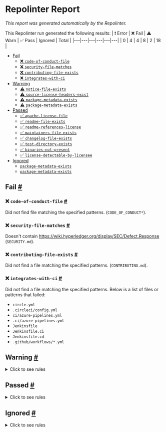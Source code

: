 # Repolinter Report

*This report was generated automatically by the Repolinter.*

This Repolinter run generated the following results:
| ❗  Error | ❌  Fail | ⚠️  Warn | ✅  Pass | Ignored | Total |
|---|---|---|---|---|---|
| 0 | 4 | 4 | 8 | 2 | 18 |

- [Fail](#user-content-fail)
  - [❌ `code-of-conduct-file`](#user-content--code-of-conduct-file)
  - [❌ `security-file-matches`](#user-content--security-file-matches)
  - [❌ `contributing-file-exists`](#user-content--contributing-file-exists)
  - [❌ `integrates-with-ci`](#user-content--integrates-with-ci)
- [Warning](#user-content-warning)
  - [⚠️ `notice-file-exists`](#user-content--notice-file-exists)
  - [⚠️ `source-license-headers-exist`](#user-content--source-license-headers-exist)
  - [⚠️ `package-metadata-exists`](#user-content--package-metadata-exists)
  - [⚠️ `package-metadata-exists`](#user-content--package-metadata-exists)
- [Passed](#user-content-passed)
  - [✅ `apache-license-file`](#user-content--apache-license-file)
  - [✅ `readme-file-exists`](#user-content--readme-file-exists)
  - [✅ `readme-references-license`](#user-content--readme-references-license)
  - [✅ `maintainers-file-exists`](#user-content--maintainers-file-exists)
  - [✅ `changelog-file-exists`](#user-content--changelog-file-exists)
  - [✅ `test-directory-exists`](#user-content--test-directory-exists)
  - [✅ `binaries-not-present`](#user-content--binaries-not-present)
  - [✅ `license-detectable-by-licensee`](#user-content--license-detectable-by-licensee)
- [Ignored](#user-content-ignored)
  - [`package-metadata-exists`](#user-content-package-metadata-exists)
  - [`package-metadata-exists`](#user-content-package-metadata-exists)

## Fail <a href="#user-content-fail" id="fail">#</a>

### ❌ `code-of-conduct-file` <a href="#user-content--code-of-conduct-file" id="-code-of-conduct-file">#</a>

Did not find file matching the specified patterns. (`CODE_OF_CONDUCT*`).

### ❌ `security-file-matches` <a href="#user-content--security-file-matches" id="-security-file-matches">#</a>

Doesn't contain https://wiki.hyperledger.org/display/SEC/Defect.Response (`SECURITY.md`).

### ❌ `contributing-file-exists` <a href="#user-content--contributing-file-exists" id="-contributing-file-exists">#</a>

Did not find a file matching the specified patterns. (`CONTRIBUTING.md`).

### ❌ `integrates-with-ci` <a href="#user-content--integrates-with-ci" id="-integrates-with-ci">#</a>

Did not find a file matching the specified patterns. Below is a list of files or patterns that failed:

- `circle.yml`
- `.circleci/config.yml`
- `ci/azure-pipelines.yml`
- `.ci/azure-pipelines.yml`
- `Jenkinsfile`
- `Jenkinsfile.ci`
- `Jenkinsfile.cd`
- `.github/workflows/*.yml`


## Warning <a href="#user-content-warning" id="warning">#</a>

<details>
<summary>Click to see rules</summary>

### ⚠️ `notice-file-exists` <a href="#user-content--notice-file-exists" id="-notice-file-exists">#</a>

Did not find a file matching the specified patterns. (`NOTICE*`).

### ⚠️ `source-license-headers-exist` <a href="#user-content--source-license-headers-exist" id="-source-license-headers-exist">#</a>

Below is a list of files or patterns that failed:

- `src/dashboard/config/config.js`: The first 5 lines do not contain the pattern(s): Copyright, License.
- `src/dashboard/config/plugin.config.js`: The first 5 lines do not contain the pattern(s): Copyright, License.
- `src/dashboard/config/router.config.js`: The first 5 lines do not contain the pattern(s): Copyright.
- `src/dashboard/config/theme.js`: The first 5 lines do not contain the pattern(s): Copyright, License.
- `src/dashboard/lambda/api.js`: The first 5 lines do not contain the pattern(s): Copyright, License.
- `src/dashboard/mock/agent.js`: The first 5 lines do not contain the pattern(s): Copyright, License.
- `src/dashboard/mock/node.js`: The first 5 lines do not contain the pattern(s): Copyright, License.
- `src/dashboard/mock/organization.js`: The first 5 lines do not contain the pattern(s): Copyright, License.
- `src/dashboard/mock/user.js`: The first 5 lines do not contain the pattern(s): Copyright, License.
- `src/dashboard/scripts/generateMock.js`: The first 5 lines do not contain the pattern(s): Copyright, License.
- `src/dashboard/scripts/getPrettierFiles.js`: The first 5 lines do not contain the pattern(s): Copyright, License.
- `src/dashboard/scripts/lint-prettier.js`: The first 5 lines do not contain the pattern(s): Copyright, License.
- `src/dashboard/scripts/prettier.js`: The first 5 lines do not contain the pattern(s): Copyright, License.
- `src/dashboard/src/app.js`: The first 5 lines do not contain the pattern(s): Copyright, License.
- `src/dashboard/src/defaultSettings.js`: The first 5 lines do not contain the pattern(s): Copyright, License.
- `src/dashboard/src/global.js`: The first 5 lines do not contain the pattern(s): Copyright, License.
- `src/dashboard/src/service-worker.js`: The first 5 lines do not contain the pattern(s): Copyright, License.
- `src/dashboard/tests/run-tests.js`: The first 5 lines do not contain the pattern(s): Copyright, License.
- `src/dashboard/tests/setupTests.js`: The first 5 lines do not contain the pattern(s): Copyright, License.
- `src/dashboard/lambda/mock/matchMock.js`: The first 5 lines do not contain the pattern(s): Copyright, License.
- `src/dashboard/src/e2e/baseLayout.e2e.js`: The first 5 lines do not contain the pattern(s): Copyright, License.
- `src/dashboard/src/e2e/home.e2e.js`: The first 5 lines do not contain the pattern(s): Copyright, License.
- `src/dashboard/src/e2e/login.e2e.js`: The first 5 lines do not contain the pattern(s): Copyright, License.
- `src/dashboard/src/e2e/topMenu.e2e.js`: The first 5 lines do not contain the pattern(s): Copyright, License.
- `src/dashboard/src/e2e/userLayout.e2e.js`: The first 5 lines do not contain the pattern(s): Copyright, License.
- `src/dashboard/src/layouts/BasicLayout.js`: The first 5 lines do not contain the pattern(s): Copyright.
- `src/dashboard/src/layouts/BlankLayout.js`: The first 5 lines do not contain the pattern(s): Copyright, License.
- `src/dashboard/src/layouts/Footer.js`: The first 5 lines do not contain the pattern(s): License.
- `src/dashboard/src/layouts/Header.js`: The first 5 lines do not contain the pattern(s): Copyright, License.
- `src/dashboard/src/layouts/MenuContext.js`: The first 5 lines do not contain the pattern(s): Copyright, License.
- `src/dashboard/src/layouts/UserLayout.js`: The first 5 lines do not contain the pattern(s): Copyright, License.
- `src/dashboard/src/locales/en-US.js`: The first 5 lines do not contain the pattern(s): Copyright.
- `src/dashboard/src/locales/zh-CN.js`: The first 5 lines do not contain the pattern(s): Copyright.
- `src/dashboard/src/models/global.js`: The first 5 lines do not contain the pattern(s): Copyright, License.
- `src/dashboard/src/models/login.js`: The first 5 lines do not contain the pattern(s): Copyright, License.
- `src/dashboard/src/models/menu.js`: The first 5 lines do not contain the pattern(s): Copyright, License.
- `src/dashboard/src/models/node.js`: The first 5 lines do not contain the pattern(s): Copyright, License.
- `src/dashboard/src/models/setting.js`: The first 5 lines do not contain the pattern(s): Copyright, License.
- `src/dashboard/src/models/user.js`: The first 5 lines do not contain the pattern(s): Copyright.
- `src/dashboard/src/pages/404.js`: The first 5 lines do not contain the pattern(s): Copyright, License.
- `src/dashboard/src/pages/Authorized.js`: The first 5 lines do not contain the pattern(s): Copyright, License.
- `src/dashboard/src/services/agent.js`: The first 5 lines do not contain the pattern(s): Copyright, License.
- `src/dashboard/src/services/api.js`: The first 5 lines do not contain the pattern(s): Copyright, License.
- `src/dashboard/src/services/error.js`: The first 5 lines do not contain the pattern(s): Copyright, License.
- `src/dashboard/src/services/node.js`: The first 5 lines do not contain the pattern(s): Copyright, License.
- `src/dashboard/src/services/organization.js`: The first 5 lines do not contain the pattern(s): Copyright, License.
- `src/dashboard/src/services/user.js`: The first 5 lines do not contain the pattern(s): Copyright.
- `src/dashboard/src/utils/Authorized.js`: The first 5 lines do not contain the pattern(s): Copyright, License.
- `src/dashboard/src/utils/authority.js`: The first 5 lines do not contain the pattern(s): Copyright, License.
- `src/dashboard/src/utils/authority.test.js`: The first 5 lines do not contain the pattern(s): Copyright, License.
- `src/dashboard/src/utils/getPageTitle.js`: The first 5 lines do not contain the pattern(s): Copyright, License.
- `src/dashboard/src/utils/networks.js`: The first 5 lines do not contain the pattern(s): Copyright, License.
- `src/dashboard/src/utils/request.js`: The first 5 lines do not contain the pattern(s): Copyright, License.
- `src/dashboard/src/utils/utils.js`: The first 5 lines do not contain the pattern(s): Copyright, License.
- `src/dashboard/src/utils/utils.test.js`: The first 5 lines do not contain the pattern(s): Copyright, License.
- `src/dashboard/src/components/Authorized/Authorized.js`: The first 5 lines do not contain the pattern(s): Copyright, License.
- `src/dashboard/src/components/Authorized/AuthorizedRoute.js`: The first 5 lines do not contain the pattern(s): Copyright, License.
- `src/dashboard/src/components/Authorized/CheckPermissions.js`: The first 5 lines do not contain the pattern(s): Copyright, License.
- `src/dashboard/src/components/Authorized/CheckPermissions.test.js`: The first 5 lines do not contain the pattern(s): Copyright, License.
- `src/dashboard/src/components/Authorized/PromiseRender.js`: The first 5 lines do not contain the pattern(s): Copyright, License.
- `src/dashboard/src/components/Authorized/Secured.js`: The first 5 lines do not contain the pattern(s): Copyright, License.
- `src/dashboard/src/components/Authorized/index.js`: The first 5 lines do not contain the pattern(s): Copyright, License.
- `src/dashboard/src/components/Authorized/renderAuthorize.js`: The first 5 lines do not contain the pattern(s): Copyright, License.
- `src/dashboard/src/components/Exception/index.js`: The first 5 lines do not contain the pattern(s): Copyright, License.
- `src/dashboard/src/components/Exception/typeConfig.js`: The first 5 lines do not contain the pattern(s): Copyright, License.
- `src/dashboard/src/components/FooterToolbar/index.js`: The first 5 lines do not contain the pattern(s): Copyright, License.
- `src/dashboard/src/components/GlobalFooter/index.js`: The first 5 lines do not contain the pattern(s): License.
- `src/dashboard/src/components/GlobalHeader/RightContent.js`: The first 5 lines do not contain the pattern(s): Copyright, License.
- `src/dashboard/src/components/GlobalHeader/index.js`: The first 5 lines do not contain the pattern(s): Copyright, License.
- `src/dashboard/src/components/HeaderDropdown/index.js`: The first 5 lines do not contain the pattern(s): Copyright, License.
- `src/dashboard/src/components/IconFont/index.js`: The first 5 lines do not contain the pattern(s): Copyright, License.
- `src/dashboard/src/components/Login/LoginItem.js`: The first 5 lines do not contain the pattern(s): Copyright, License.
- `src/dashboard/src/components/Login/LoginSubmit.js`: The first 5 lines do not contain the pattern(s): Copyright, License.
- `src/dashboard/src/components/Login/LoginTab.js`: The first 5 lines do not contain the pattern(s): Copyright, License.
- `src/dashboard/src/components/Login/index.js`: The first 5 lines do not contain the pattern(s): Copyright, License.
- `src/dashboard/src/components/Login/loginContext.js`: The first 5 lines do not contain the pattern(s): Copyright, License.
- `src/dashboard/src/components/Login/map.js`: The first 5 lines do not contain the pattern(s): Copyright, License.
- `src/dashboard/src/components/PageHeaderWrapper/GridContent.js`: The first 5 lines do not contain the pattern(s): Copyright, License.
- `src/dashboard/src/components/PageHeaderWrapper/breadcrumb.js`: The first 5 lines do not contain the pattern(s): Copyright, License.
- `src/dashboard/src/components/PageHeaderWrapper/index.js`: The first 5 lines do not contain the pattern(s): Copyright, License.
- `src/dashboard/src/components/PageLoading/index.js`: The first 5 lines do not contain the pattern(s): Copyright, License.
- `src/dashboard/src/components/SelectLang/index.js`: The first 5 lines do not contain the pattern(s): Copyright, License.
- `src/dashboard/src/components/SettingDrawer/BlockCheckbox.js`: The first 5 lines do not contain the pattern(s): Copyright, License.
- `src/dashboard/src/components/SettingDrawer/ThemeColor.js`: The first 5 lines do not contain the pattern(s): Copyright, License.
- `src/dashboard/src/components/SettingDrawer/index.js`: The first 5 lines do not contain the pattern(s): Copyright, License.
- `src/dashboard/src/components/SiderMenu/BaseMenu.js`: The first 5 lines do not contain the pattern(s): Copyright, License.
- `src/dashboard/src/components/SiderMenu/SiderMenu.js`: The first 5 lines do not contain the pattern(s): Copyright, License.
- `src/dashboard/src/components/SiderMenu/SiderMenu.test.js`: The first 5 lines do not contain the pattern(s): Copyright, License.
- `src/dashboard/src/components/SiderMenu/SiderMenuUtils.js`: The first 5 lines do not contain the pattern(s): Copyright, License.
- `src/dashboard/src/components/SiderMenu/index.js`: The first 5 lines do not contain the pattern(s): Copyright, License.
- `src/dashboard/src/components/StandardTable/index.js`: The first 5 lines do not contain the pattern(s): Copyright, License.
- `src/dashboard/src/components/TopNavHeader/index.js`: The first 5 lines do not contain the pattern(s): Copyright, License.
- `src/dashboard/src/components/_utils/pathTools.js`: The first 5 lines do not contain the pattern(s): Copyright, License.
- `src/dashboard/src/components/_utils/pathTools.test.js`: The first 5 lines do not contain the pattern(s): Copyright, License.
- `src/dashboard/src/locales/en-US/component.js`: The first 5 lines do not contain the pattern(s): Copyright, License.
- `src/dashboard/src/locales/en-US/exception.js`: The first 5 lines do not contain the pattern(s): Copyright, License.
- `src/dashboard/src/locales/en-US/form.js`: The first 5 lines do not contain the pattern(s): Copyright.
- `src/dashboard/src/locales/en-US/globalHeader.js`: The first 5 lines do not contain the pattern(s): Copyright, License.
- `src/dashboard/src/locales/en-US/login.js`: The first 5 lines do not contain the pattern(s): Copyright, License.
- `src/dashboard/src/locales/en-US/menu.js`: The first 5 lines do not contain the pattern(s): Copyright, License.
- `src/dashboard/src/locales/en-US/operatorAgent.js`: The first 5 lines do not contain the pattern(s): Copyright, License.
- `src/dashboard/src/locales/en-US/operatorNode.js`: The first 5 lines do not contain the pattern(s): Copyright, License.
- `src/dashboard/src/locales/en-US/operatorOrganization.js`: The first 5 lines do not contain the pattern(s): Copyright, License.
- `src/dashboard/src/locales/en-US/operatorUser.js`: The first 5 lines do not contain the pattern(s): Copyright.
- `src/dashboard/src/locales/en-US/pwa.js`: The first 5 lines do not contain the pattern(s): Copyright, License.
- `src/dashboard/src/locales/zh-CN/component.js`: The first 5 lines do not contain the pattern(s): Copyright, License.
- `src/dashboard/src/locales/zh-CN/exception.js`: The first 5 lines do not contain the pattern(s): Copyright, License.
- `src/dashboard/src/locales/zh-CN/form.js`: The first 5 lines do not contain the pattern(s): Copyright.
- `src/dashboard/src/locales/zh-CN/globalHeader.js`: The first 5 lines do not contain the pattern(s): Copyright, License.
- `src/dashboard/src/locales/zh-CN/login.js`: The first 5 lines do not contain the pattern(s): Copyright, License.
- `src/dashboard/src/locales/zh-CN/menu.js`: The first 5 lines do not contain the pattern(s): Copyright, License.
- `src/dashboard/src/locales/zh-CN/operatorAgent.js`: The first 5 lines do not contain the pattern(s): Copyright, License.
- `src/dashboard/src/locales/zh-CN/operatorNode.js`: The first 5 lines do not contain the pattern(s): Copyright, License.
- `src/dashboard/src/locales/zh-CN/operatorOrganization.js`: The first 5 lines do not contain the pattern(s): Copyright, License.
- `src/dashboard/src/locales/zh-CN/operatorUser.js`: The first 5 lines do not contain the pattern(s): Copyright.
- `src/dashboard/src/locales/zh-CN/pwa.js`: The first 5 lines do not contain the pattern(s): Copyright, License.
- `src/dashboard/src/pages/Exception/403.js`: The first 5 lines do not contain the pattern(s): Copyright, License.
- `src/dashboard/src/pages/Exception/404.js`: The first 5 lines do not contain the pattern(s): Copyright, License.
- `src/dashboard/src/pages/Exception/500.js`: The first 5 lines do not contain the pattern(s): Copyright, License.
- `src/dashboard/src/pages/Exception/TriggerException.js`: The first 5 lines do not contain the pattern(s): Copyright, License.
- `src/dashboard/src/pages/Operator/Agent.js`: The first 5 lines do not contain the pattern(s): Copyright, License.
- `src/dashboard/src/pages/Operator/Organization.js`: The first 5 lines do not contain the pattern(s): Copyright.
- `src/dashboard/src/pages/Operator/Overview.js`: The first 5 lines do not contain the pattern(s): Copyright, License.
- `src/dashboard/src/pages/Operator/UserManagement.js`: The first 5 lines do not contain the pattern(s): Copyright.
- `src/dashboard/src/pages/Overview/index.js`: The first 5 lines do not contain the pattern(s): Copyright, License.
- `src/dashboard/src/pages/User/Login.js`: The first 5 lines do not contain the pattern(s): Copyright.
- `src/dashboard/src/locales/en-US/fabric/ca.js`: The first 5 lines do not contain the pattern(s): Copyright, License.
- `src/dashboard/src/locales/zh-CN/fabric/ca.js`: The first 5 lines do not contain the pattern(s): Copyright, License.
- `src/dashboard/src/pages/Exception/models/error.js`: The first 5 lines do not contain the pattern(s): Copyright, License.
- `src/dashboard/src/pages/Operator/Agent/Agent.js`: The first 5 lines do not contain the pattern(s): Copyright, License.
- `src/dashboard/src/pages/Operator/Agent/newAgent.js`: The first 5 lines do not contain the pattern(s): Copyright, License.
- `src/dashboard/src/pages/Operator/Node/index.js`: The first 5 lines do not contain the pattern(s): Copyright.
- `src/dashboard/src/pages/Operator/models/agent.js`: The first 5 lines do not contain the pattern(s): Copyright, License.
- `src/dashboard/src/pages/Operator/models/organization.js`: The first 5 lines do not contain the pattern(s): Copyright, License.
- `src/dashboard/src/pages/Operator/Node/New/basicInfo.js`: The first 5 lines do not contain the pattern(s): Copyright, License.
- `src/dashboard/src/pages/Operator/Node/New/index.js`: The first 5 lines do not contain the pattern(s): Copyright, License.
- `src/dashboard/src/pages/Operator/Node/New/nodeInfo.js`: The first 5 lines do not contain the pattern(s): Copyright, License.
- `src/dashboard/src/pages/Operator/Node/New/Fabric/ca.js`: The first 5 lines do not contain the pattern(s): Copyright, License.
- `src/dashboard/src/pages/Operator/Node/New/Fabric/orderer.js`: The first 5 lines do not contain the pattern(s): Copyright, License.
- `src/dashboard/src/pages/Operator/Node/New/Fabric/peer.js`: The first 5 lines do not contain the pattern(s): Copyright, License.

### ⚠️ `package-metadata-exists` <a href="#user-content--package-metadata-exists" id="-package-metadata-exists">#</a>

Did not find a file matching the specified patterns. (`package.json`).

### ⚠️ `package-metadata-exists` <a href="#user-content--package-metadata-exists" id="-package-metadata-exists">#</a>

Did not find a file matching the specified patterns. Below is a list of files or patterns that failed:

- `setup.py`
- `requirements.txt`

</details>

## Passed <a href="#user-content-passed" id="passed">#</a>

<details>
<summary>Click to see rules</summary>

### ✅ `apache-license-file` <a href="#user-content--apache-license-file" id="-apache-license-file">#</a>

Contains Apache License.*Version 2.0 (`LICENSE`).

### ✅ `readme-file-exists` <a href="#user-content--readme-file-exists" id="-readme-file-exists">#</a>

Found file (`README.md`).

### ✅ `readme-references-license` <a href="#user-content--readme-references-license" id="-readme-references-license">#</a>

Contains license (`README.md`).

### ✅ `maintainers-file-exists` <a href="#user-content--maintainers-file-exists" id="-maintainers-file-exists">#</a>

Found file (`MAINTAINERS.md`).

### ✅ `changelog-file-exists` <a href="#user-content--changelog-file-exists" id="-changelog-file-exists">#</a>

Found file (`CHANGELOG.md`).

### ✅ `test-directory-exists` <a href="#user-content--test-directory-exists" id="-test-directory-exists">#</a>

Found file (`tests`).

### ✅ `binaries-not-present` <a href="#user-content--binaries-not-present" id="-binaries-not-present">#</a>

Excluded file type doesn't exist. (`**/*.exe,**/*.dll,!node_modules/**`).

### ✅ `license-detectable-by-licensee` <a href="#user-content--license-detectable-by-licensee" id="-license-detectable-by-licensee">#</a>

Licensee identified the license for project: Apache-2.0.

</details>

## Ignored <a href="#user-content-ignored" id="ignored">#</a>

<details>
<summary>Click to see rules</summary>

### `package-metadata-exists` <a href="#user-content-package-metadata-exists" id="package-metadata-exists">#</a>

This rule was ignored for the following reason: ignored due to unsatisfied condition(s): "language=ruby"

### `package-metadata-exists` <a href="#user-content-package-metadata-exists" id="package-metadata-exists">#</a>

This rule was ignored for the following reason: ignored due to unsatisfied condition(s): "language=java"

</details>

